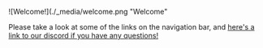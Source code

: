 ![Welcome!](./_media/welcome.png "Welcome"

Please take a look at some of the links on the navigation bar, and [here's a link to our discord if you have any questions!](https://discord.gg/yNmhraRm8M)


